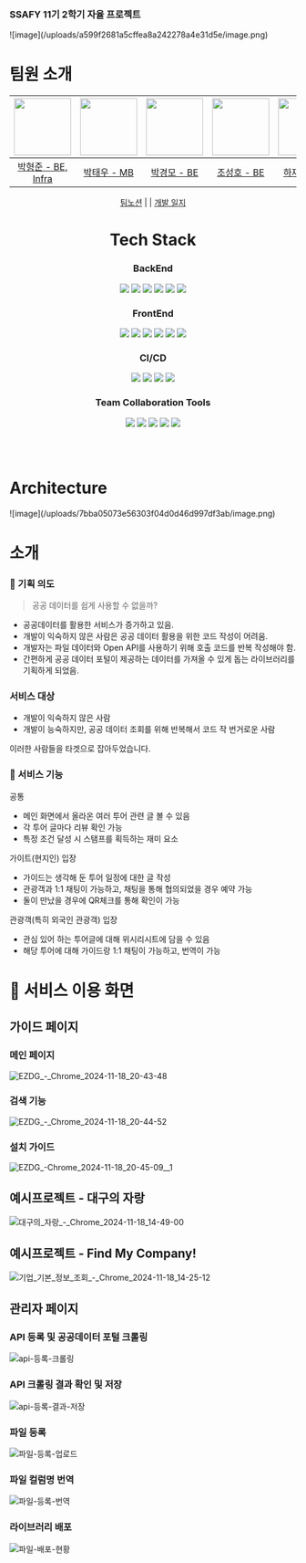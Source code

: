 <h3>SSAFY 11기 2학기 자율 프로젝트</h3>
![image](/uploads/a599f2681a5cffea8a242278a4e31d5e/image.png)
</br>

<div align="center">
<![image](/uploads/a599f2681a5cffea8a242278a4e31d5e/image.png)" style="width:300px ">
</div>



# 팀원 소개

<div align="center">

| <img src="https://github.com/dlguswls456.png" width="100"/> | <img src="https://github.com/ansehdwls.png" width="100"/> | <img src="https://github.com/suwhan2.png" width="100"/> | <img src="https://github.com/sungholion.png" width="100"/> | <img src="https://github.com/CHASANGGON.png" width="100"/> | <img src="https://github.com/SnowySparks.png" width="100"/> |
|:---------------------------------------------------------:|:-------------------------------------------------------:|:----------------------------------------------------------:|:---------------------------------------------------------:|:---------------------------------------------------------:|:---------------------------------------------------------:|
|       [박형준 - BE, Infra](https://github.com/dlguswls456)       |       [박태우 - MB](https://github.com/ansehdwls)       |       [박경모 - BE](https://github.com/suwhan2)       |       [조성호 - BE](https://github.com/sungholion)       |       [하재훈 - FE](https://github.com/CHASANGGON)       |       [박민규 - FE](https://github.com/SnowySparks)       |

[팀노션](https://purple-okapi-e46.notion.site/11f17534f9e5806eabf7e5fe5a78b213?pvs=4) |
| [개발 일지](https://worried-venom-487.notion.site/60fd1b1753314e9d89537ea47528ae4e)

</div>




<center>
<h1>Tech Stack</h1>

### BackEnd

<img src="https://img.shields.io/badge/JAVA-FBBA00?logoColor=000&style=for-the-badge"> 
<img src="https://img.shields.io/badge/Spring%20Boot-6DB33F?logo=springboot&logoColor=fff&style=for-the-badge">
<img src="https://img.shields.io/badge/MySQL-4479A1?logo=mysql&logoColor=fff&style=for-the-badge"> <img src="https://img.shields.io/badge/MongoDB-47A248?logo=mongodb&logoColor=fff&style=for-the-badge">
<img src="https://img.shields.io/badge/Redis-FF4438?logoColor=fff&style=for-the-badge">
<img src="https://img.shields.io/badge/Jmeter-D22128?logoColor=fff&style=for-the-badge">


### FrontEnd

<img src="https://img.shields.io/badge/HTML5-E34F26?style=for-the-badge&logo=HTML5&logoColor=white"> <img src="https://img.shields.io/badge/CSS3-1572B6?style=for-the-badge&logo=CSS3&logoColor=white">
<img src="https://img.shields.io/badge/JavaScript-F7DF1E?style=for-the-badge&logo=JavaScript&logoColor=white">
<img src="https://img.shields.io/badge/React-61DAFB?style=for-the-badge&logo=React&logoColor=white">
<img src="https://img.shields.io/badge/React_Router-CA4245?style=for-the-badge&logo=react-router&logoColor=white">
<img src="https://img.shields.io/badge/vite-%23646CFF.svg?style=for-the-badge&logo=vite&logoColor=white">





### CI/CD

<img src="https://img.shields.io/badge/Docker-2496ED?logo=docker&logoColor=fff&style=for-the-badge"> <img src="https://img.shields.io/badge/Jenkins-D24939?logo=jenkins&logoColor=fff&style=for-the-badge">
<img src="https://img.shields.io/badge/Amazon%20EC2-F90?logo=amazonec2&logoColor=fff&style=for-the-badge">
<img src="https://img.shields.io/badge/NGINX-009639?logo=nginx&logoColor=fff&style=for-the-badge">

### Team Collaboration Tools

<img src="https://img.shields.io/badge/Jira-0052CC?logo=jira&logoColor=fff&style=for-the-badge"> <img src="https://img.shields.io/badge/GitLab-FC6D26?logo=gitlab&logoColor=fff&style=for-the-badge">
<img src="https://img.shields.io/badge/Mattermost-0058CC?logo=mattermost&logoColor=fff&style=for-the-badge">
<img src="https://img.shields.io/badge/Discord-5865F2?logo=discord&logoColor=fff&style=for-the-badge">
<img src="https://img.shields.io/badge/Notion-000?logo=notion&logoColor=fff&style=for-the-badge">
</center>

</br>
</br>
<h1>Architecture</h1>
![image](/uploads/7bba05073e56303f04d0d46d997df3ab/image.png)

# 소개

### 🌃 기획 의도

> 공공 데이터를 쉽게 사용할 수 없을까?

- 공공데이터를 활용한 서비스가 증가하고 있음.
- 개발이 익숙하지 않은 사람은 공공 데이터 활용을 위한 코드 작성이 어려움.
- 개발자는 파일 데이터와 Open API를 사용하기 위해 호출 코드를 반복 작성해야 함.
- 간편하게 공공 데이터 포털이 제공하는 데이터를 가져올 수 있게 돕는 라이브러리를 기획하게 되었음.

### 서비스 대상

- 개발이 익숙하지 않은 사람
- 개발이 능숙하지만, 공공 데이터 조회를 위해 반복해서 코드 작 번거로운 사람

이러한 사람들을 타겟으로 잡아두었습니다.

### 💎 서비스 기능

공통

- 메인 화면에서 올라온 여러 투어 관련 글 볼 수 있음
- 각 투어 글마다 리뷰 확인 가능
- 특정 조건 달성 시 스탬프를 획득하는 재미 요소

가이트(현지인) 입장

- 가이드는 생각해 둔 투어 일정에 대한 글 작성
- 관광객과 1:1 채팅이 가능하고, 채팅을 통해 협의되었을 경우 예약 가능
- 둘이 만났을 경우에 QR체크를 통해 확인이 가능

관광객(특히 외국인 관광객) 입장

- 관심 있어 하는 투어글에 대해 위시리시트에 담을 수 있음
- 해당 투어에 대해 가이드랑 1:1 채팅이 가능하고, 번역이 가능

# 🎇 서비스 이용 화면

## 가이드 페이지 

### 메인 페이지 
![EZDG_-_Chrome_2024-11-18_20-43-48](/uploads/eded36693883f0fa9b1472e49af7ceef/EZDG_-_Chrome_2024-11-18_20-43-48.gif)
### 검색 기능
![EZDG_-_Chrome_2024-11-18_20-44-52](/uploads/4f5713af43feb223a2e0ef6ccf12880c/EZDG_-_Chrome_2024-11-18_20-44-52.gif)
### 설치 가이드 
![EZDG_-_Chrome_2024-11-18_20-45-09__1_](/uploads/73189ed9d80bbdf5ac52807829ce34c5/EZDG_-_Chrome_2024-11-18_20-45-09__1_.gif)

## 예시프로젝트 - 대구의 자랑
![대구의_자랑_-_Chrome_2024-11-18_14-49-00](/uploads/f80384aecaa80ffb7851edb91d55d59a/대구의_자랑_-_Chrome_2024-11-18_14-49-00.gif)

## 예시프로젝트 - Find My Company!
![기업_기본_정보_조회_-_Chrome_2024-11-18_14-25-12](/uploads/374606ad619279dace61abe1224c9944/기업_기본_정보_조회_-_Chrome_2024-11-18_14-25-12.gif)

## 관리자 페이지

### API 등록 및 공공데이터 포털 크롤링
![api-등록-크롤링](/uploads/b02007ecd0a87f72a7a354d4ff31cd91/api-등록-크롤링.gif)

### API 크롤링 결과 확인 및 저장
![api-등록-결과-저장](/uploads/ec2da23a41af49a58af37b9e4f9660f9/api-등록-결과-저장.gif)

### 파일 등록 
![파일-등록-업로드](/uploads/477c1848b35249e5096d3a99de45d1af/파일-등록-업로드.gif)

### 파일 컬럼명 번역
![파일-등록-번역](/uploads/8c690c44b1f6b12b9e9d498f6a3796a5/파일-등록-번역.gif)

### 라이브러리 배포
![파일-배포-현황](/uploads/e1c7edcb48f2ec1b9b99759c40904b9b/파일-배포-현황.gif)
